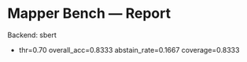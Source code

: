 # Mapper Bench — Report

Backend: sbert

- thr=0.70 overall_acc=0.8333 abstain_rate=0.1667 coverage=0.8333